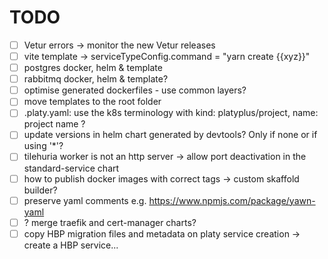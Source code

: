 # TODO

- [ ] Vetur errors -> monitor the new Vetur releases
- [ ] vite template -> serviceTypeConfig.command = "yarn create {{xyz}}"
- [ ] postgres docker, helm & template
- [ ] rabbitmq docker, helm & template?
- [ ] optimise generated dockerfiles - use common layers?
- [ ] move templates to the root folder
- [ ] .platy.yaml: use the k8s terminology with kind: platyplus/project, name: project name ?
- [ ] update versions in helm chart generated by devtools? Only if none or if using '\*'?
- [ ] tilehuria worker is not an http server -> allow port deactivation in the standard-service chart
- [ ] how to publish docker images with correct tags -> custom skaffold builder?
- [ ] preserve yaml comments e.g. https://www.npmjs.com/package/yawn-yaml
- [ ] ? merge traefik and cert-manager charts?
- [ ] copy HBP migration files and metadata on platy service creation -> create a HBP service...
